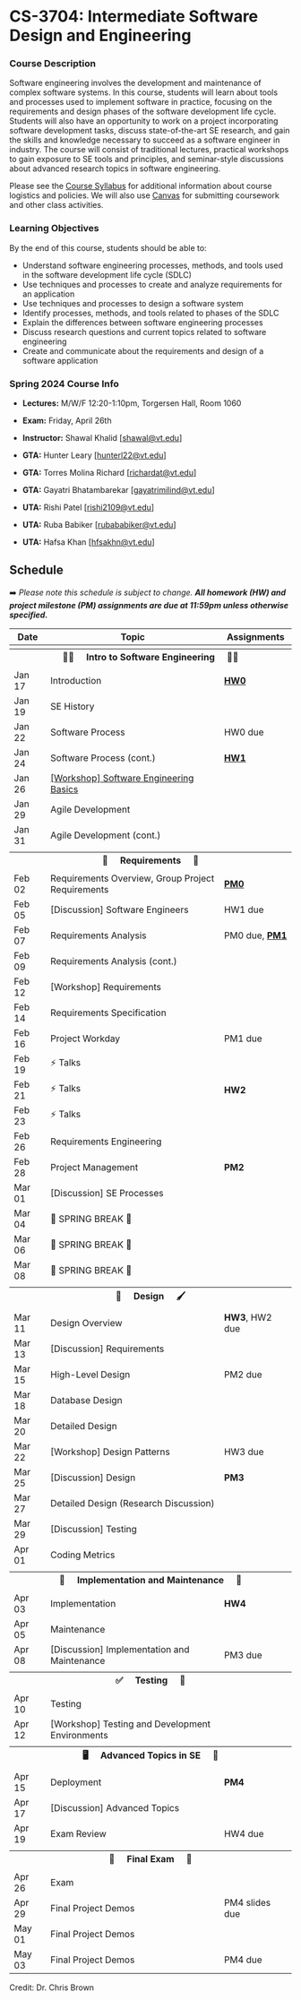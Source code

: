 # CS-3704: Intermediate Software Design and Engineering

### Course Description

Software engineering involves the development and maintenance of complex software systems. In this course, students will learn about tools and processes used to implement software in practice, focusing on the requirements and design phases of the software development life cycle. Students will also have an opportunity to work on a project incorporating software development tasks, discuss state-of-the-art SE research, and gain the skills and knowledge necessary to succeed as a software engineer in industry. The course will consist of traditional lectures, practical workshops to gain exposure to SE tools and principles, and seminar-style discussions about advanced research topics in software engineering.

Please see the [Course Syllabus](https://docs.google.com/document/d/15iiOkSNY-sZH_GvZVZrDQL3cA6qg8tsm/edit?usp=sharing&ouid=110648045413131009115&rtpof=true&sd=true) for additional information about course logistics and policies. We will also use [Canvas](https://canvas.vt.edu/courses/185406) for submitting coursework and other class activities.

### Learning Objectives

By the end of this course, students should be able to:
* Understand software engineering processes, methods, and tools used in the software development life cycle (SDLC)
* Use techniques and processes to create and analyze requirements for an application
* Use techniques and processes to design a software system
* Identify processes, methods, and tools related to phases of the SDLC
* Explain the differences between software engineering processes
* Discuss research questions and current topics related to software engineering
* Create and communicate about the requirements and design of a software application


### Spring 2024 Course Info

* **Lectures:** M/W/F 12:20-1:10pm, Torgersen Hall, Room 1060

* **Exam:** Friday, April 26th 
* **Instructor:** Shawal Khalid [shawal@vt.edu]
  
* **GTA:** Hunter Leary [hunterl22@vt.edu] 
* **GTA:** Torres Molina Richard [richardat@vt.edu]
* **GTA:** Gayatri Bhatambarekar [gayatrimilind@vt.edu]
* **UTA:** Rishi Patel [rishi2109@vt.edu]
* **UTA:** Ruba Babiker [rubababiker@vt.edu]
* **UTA:** Hafsa Khan [hfsakhn@vt.edu]


## Schedule

➡️ _Please note this schedule is subject to change. **All homework (HW) and project milestone (PM) assignments are due at 11:59pm unless otherwise specified.**_

| Date     | Topic                            |  Assignments       |
|----------|----------------------------------|------------------  |
| <tr><th colspan=3> 👨‍💻 &nbsp;&nbsp;&nbsp; Intro to Software Engineering &nbsp;&nbsp;&nbsp; 👩‍💻 </th></tr> |
| Jan 17 | Introduction | [**HW0**](HWs/HW0.md) |
| Jan 19 | SE History | |
| Jan 22 | Software Process | HW0 due |
| Jan 24 | Software Process (cont.) | [**HW1**](https://canvas.vt.edu/courses/) |
| Jan 26 | [[Workshop] Software Engineering Basics]([https://github.com/CS3704-VT/Course/tree/main/resources/slides](https://docable.cloud/api/share/dcbrown/v/63c9b2bfc2f71672f7c45475)) | 
| Jan 29 | Agile Development  | |
| Jan 31 | Agile Development (cont.) |  |
| <tr><th colspan=3> 📝 &nbsp;&nbsp;&nbsp; Requirements &nbsp;&nbsp;&nbsp; 📖 </th></tr> |
| Feb 02 | Requirements Overview, Group Project Requirements | [**PM0**](https://canvas.vt.edu/courses/176246/quizzes/478970) |
| Feb 05 | [Discussion] Software Engineers | HW1 due |
| Feb 07 | Requirements Analysis | PM0 due, [**PM1**](./Project/Process.md) |
| Feb 09 | Requirements Analysis (cont.) |  |
| Feb 12 | [Workshop] Requirements | |
| Feb 14 | Requirements Specification | |
| Feb 16 | Project Workday| PM1 due |
| Feb 19 | ⚡ Talks |  |
| Feb 21 | ⚡ Talks | **HW2** |
| Feb 23 | ⚡ Talks | |
| Feb 26 | Requirements Engineering  | |
| Feb 28  | Project Management | **PM2** |
| Mar 01  |  [Discussion] SE Processes | |
| Mar 04  | 🌷 SPRING BREAK 🌼 |  |
| Mar 06  | 🌷 SPRING BREAK 🌼 |  |
| Mar 08  | 🌷 SPRING BREAK 🌼 |  |
| <tr><th colspan=3> 🎨 &nbsp;&nbsp;&nbsp; Design &nbsp;&nbsp;&nbsp; 🖌️ </th></tr> |
| Mar 11  | Design Overview | **HW3**, HW2 due |
| Mar 13 | [Discussion] Requirements |  |
| Mar 15 | High-Level Design | PM2 due |
| Mar 18 | Database Design |  |
| Mar 20 | Detailed Design | |
| Mar 22 | [Workshop] Design Patterns | HW3 due |
| Mar 25 | [Discussion] Design | **PM3** |
| Mar 27 | Detailed Design (Research Discussion) |  |
| Mar 29 | [Discussion] Testing |  |
| Apr 01 | Coding Metrics |  |
| <tr><th colspan=3>  🚧 &nbsp;&nbsp;&nbsp; Implementation and Maintenance &nbsp;&nbsp;&nbsp; 🧹 </th></tr> |
| Apr 03  | Implementation | **HW4** |
| Apr 05  | Maintenance | |
| Apr 08  | [Discussion] Implementation and Maintenance  | PM3 due |
|  <tr><th colspan=3> ✅ &nbsp;&nbsp;&nbsp; Testing &nbsp;&nbsp;&nbsp; 🧪 </th></tr> |
| Apr 10 | Testing | | 
| Apr 12 | [Workshop] Testing and Development Environments | |
|  <tr><th colspan=3> 🖥️ &nbsp;&nbsp;&nbsp; Advanced Topics in SE &nbsp;&nbsp;&nbsp; 👀 </th></tr> |
| Apr 15 | Deployment | **PM4** |
| Apr 17 | [Discussion] Advanced Topics | |
| Apr 19 | Exam Review | HW4 due |
|  <tr><th colspan=3>  💯 &nbsp;&nbsp;&nbsp; Final Exam &nbsp;&nbsp;&nbsp; 💯  </th></tr> |
| Apr 26 | Exam | |
| Apr 29 | Final Project Demos | PM4 slides due |
| May 01 | Final Project Demos | |
| May 03 | Final Project Demos | PM4 due |

Credit: Dr. Chris Brown
